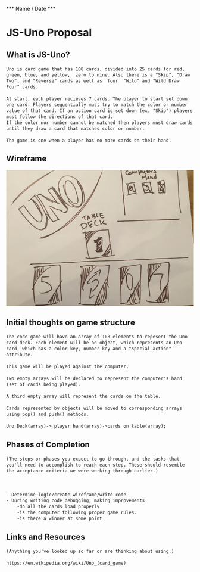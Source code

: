 *** Name / Date ***

# JS-Uno Proposal

## What is JS-Uno?

    Uno is card game that has 108 cards, divided into 25 cards for red, green, blue, and yellow,  zero to nine. Also there is a "Skip", "Draw Two", and "Reverse" cards as well as  four  "Wild" and "Wild Draw Four" cards.

    At start, each player recieves 7 cards. The player to start set down one card. Players sequentially must try to match the color or number value of that card. If an action card is set down (ex. "Skip") players must follow the directions of that card. 
    If the color nor number cannot be matched then players must draw cards until they draw a card that matches color or number. 

    The game is one when a player has no more cards on their hand. 


## Wireframe


![alternate text](GameWireFrame.jpg)

## Initial thoughts on game structure

    The code-game will have an array of 108 elements to repesent the Uno card deck. Each element will be an object, which represents an Uno card, which has a color key, number key and a "special action" attribute.

    This game will be played against the computer.

    Two empty arrays will be declared to represent the computer's hand
    (set of cards being played).

    A third empty array will represent the cards on the table. 

    Cards represented by objects will be moved to corresponding arrays using pop() and push() methods.

    Uno Deck(array)-> player hand(array)->cards on table(array);  



## Phases of Completion

    (The steps or phases you expect to go through, and the tasks that you'll need to accomplish to reach each step. These should resemble the acceptance criteria we were working through earlier.)



    - Determine logic/create wireframe/write code
    - During writing code debugging, making improvements
        -do all the cards load properly
        -is the computer following proper game rules. 
        -is there a winner at some point 

## Links and Resources

    (Anything you've looked up so far or are thinking about using.)

    https://en.wikipedia.org/wiki/Uno_(card_game)